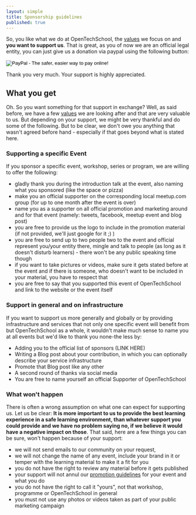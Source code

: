 ```yaml
---
layout: simple
title: Sponsorship guidelines
published: true
---
```


So, you like what we do at OpenTechSchool, the [values](/about.html#core_values) we focus on and **you want to support us**. That is great, as you of now we are an official legal entity, you can just give us a donation via paypal using the following button:

<form action="https://www.paypal.com/cgi-bin/webscr" method="post" target="_top">
	<input type="hidden" name="cmd" value="_s-xclick">
	<input type="hidden" name="hosted_button_id" value="DWWZRJAN8C9DE">
	<input type="image" src="https://www.paypalobjects.com/en_US/i/btn/btn_donate_LG.gif" border="0" name="submit" alt="PayPal - The safer, easier way to pay online!">
	<img alt="" border="0" src="https://www.paypalobjects.com/de_DE/i/scr/pixel.gif" width="1" height="1">
</form>

Thank you very much. Your support is highly appreciated.

## What you get
Oh. So you want something for that support in exchange? Well, as said before, we have a few [values](/about.html#core_values) we are looking after and that are very valuable to us. But depending on your support, we might be very thankful and do some of the following. But to be clear, we don't owe you anything that wasn't agreed before hand - especially if that goes beyond what is stated here.

### Supporting a specific Event
If you sponsor a specific event, workshop, series or program, we are willing to offer the following:

  * gladly thank you during the introduction talk at the event, also naming what you sponsored (like the space or pizza)
  * make you an official supporter on the corresponding local meetup.com group (for up to one month after the event is over)
  * name you as a supporter on all official promotion and marketing around and for that event (namely: tweets, facebook, meetup event and blog post)
  * you are free to provide us the logo to include in the promotion material (if not provided, we'll just google for it ;) )
  * you are free to send up to two people two to the event and official represent you/your entity there, mingle and talk to people (as long as it doesn't disturb learners) - there won't be any public speaking time though
  * if you want to take pictures or videos, make sure it gets stated before at the event and if there is someone, who doesn't want to be included in your material, you have to respect that
  * you are free to say that you supported this event of OpenTechSchool and link to the website or the event itself


### Support in general and on infrastructure
If you want to support us more generally and globally or by providing infrastructure and services that not only one specific event will benefit from but OpenTechSchool as a whole, it wouldn't make much sense to name you at all events but we'd like to thank you none-the less by:
 
  * Adding you to the official list of sponsors (LINK HERE)
  * Writing a Blog post about your contribution, in which you can optionally describe your service infrastructure
  * Promote that Blog post like any other
  * A second round of thanks via social media
  * You are free to name yourself an official Supporter of OpenTechSchool


### What won't happen
There is often a wrong assumption on what one can expect for supporting us. Let us be clear: **It is more important to us to provide the best learning experience in a safe learning environment, than whatever support you could provide and we have no problem saying no, if we believe it would have a negative impact on those**. That said, here are a few things you can be sure, won't happen because of your support:

  * we will not send emails to our community on your request,
  * we will not change the name of any event, include your brand in it or temper with the learning material to make it a fit for you
  * you do not have the right to review any material before it gets published
  * your support will not annul our [promotion guidelines](/handbooks/promotion.html) for your event and what you do
  * you do not have the right to call it "yours", not that workshop, programme or OpenTechSchool in general 
  * you must not use any photos or videos taken as part of your public marketing campaign